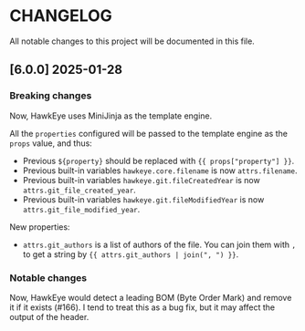 # CHANGELOG

All notable changes to this project will be documented in this file.

## [6.0.0] 2025-01-28

### Breaking changes

Now, HawkEye uses MiniJinja as the template engine.

All the `properties` configured will be passed to the template engine as the `props` value, and thus:

* Previous `${property}` should be replaced with `{{ props["property"] }}`.
* Previous built-in variables `hawkeye.core.filename` is now `attrs.filename`.
* Previous built-in variables `hawkeye.git.fileCreatedYear` is now `attrs.git_file_created_year`.
* Previous built-in variables `hawkeye.git.fileModifiedYear` is now `attrs.git_file_modified_year`.

New properties:

* `attrs.git_authors` is a list of authors of the file. You can join them with `, ` to get a string by `{{ attrs.git_authors | join(", ") }}`.

### Notable changes

Now, HawkEye would detect a leading BOM (Byte Order Mark) and remove it if it exists (#166). I tend to treat this as a bug fix, but it may affect the output of the header.
